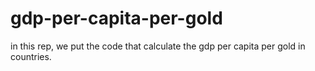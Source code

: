 # gdp-per-capita-per-gold
in this rep, we put the code that calculate the gdp per capita per gold in countries.
